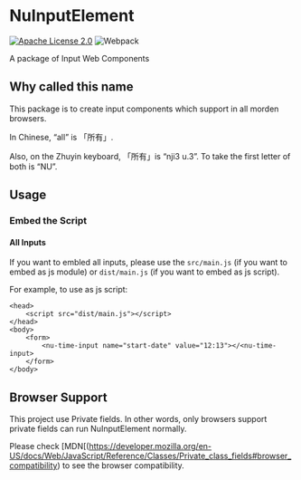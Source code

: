 # NuInputElement

[![Apache License 2.0](https://img.shields.io/badge/license-Apache%202.0-red.svg?logo=Apache)](http://www.apache.org/licenses/)
![Webpack](https://img.shields.io/badge/Webpack-%5E5.74.0-%238DD6F9?logo=Webpack)


A package of Input Web Components

## Why called this name

This package is to create input components which support in all morden browsers.

In Chinese, “all” is 「所有」. 

Also, on the Zhuyin keyboard, 「所有」is “nji3 u.3”. To take the first letter of both is “NU”.

## Usage

### Embed the Script

#### All Inputs

If you want to embled all inputs, please use the `src/main.js` (if you want to embed as js module) or `dist/main.js` (if you want to embed as js script).

For example, to use as js script: 

```
<head>
	<script src="dist/main.js"></script>
</head>
<body>
	<form>
		<nu-time-input name="start-date" value="12:13"></<nu-time-input>
	</form>
</body>
```

## Browser Support

This project use Private fields. In other words, only browsers support private fields can run NuInputElement normally.

Please check [MDN[(https://developer.mozilla.org/en-US/docs/Web/JavaScript/Reference/Classes/Private_class_fields#browser_compatibility) to see the browser compatibility.


